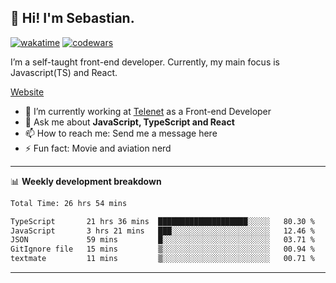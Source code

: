 ## 👋 Hi! I'm Sebastian.

[![wakatime](https://wakatime.com/badge/user/df0036c6-328a-4a39-be9b-e49417ed22a1.svg)](https://wakatime.com/@df0036c6-328a-4a39-be9b-e49417ed22a1)
[![codewars](https://www.codewars.com/users/sebavuye/badges/small)](https://www.codewars.com/users/sebavuye)

I’m a self-taught front-end developer. Currently, my main focus is Javascript(TS) and React.

[Website](https://sebastianvuye.be)

- 🔭 I’m currently working at [Telenet](https://telenet.be/) as a Front-end Developer
- 💬 Ask me about **JavaScript, TypeScript and React**
- 📫 How to reach me: Send me a message here
- ⚡ Fun fact: Movie and aviation nerd

-------

📊 **Weekly development breakdown**

<!--START_SECTION:waka-->

```txt
Total Time: 26 hrs 54 mins

TypeScript       21 hrs 36 mins  ████████████████████░░░░░   80.30 %
JavaScript       3 hrs 21 mins   ███░░░░░░░░░░░░░░░░░░░░░░   12.46 %
JSON             59 mins         █░░░░░░░░░░░░░░░░░░░░░░░░   03.71 %
GitIgnore file   15 mins         ▒░░░░░░░░░░░░░░░░░░░░░░░░   00.94 %
textmate         11 mins         ▒░░░░░░░░░░░░░░░░░░░░░░░░   00.71 %
```

<!--END_SECTION:waka-->
-------

